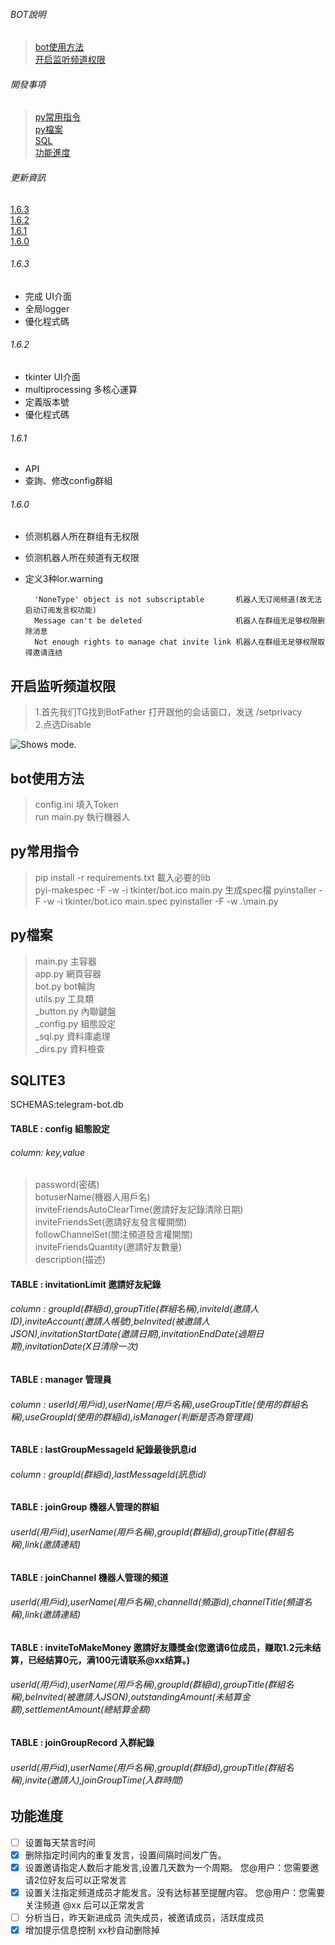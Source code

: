 ###### BOT說明
>[bot使用方法](#bot使用方法)  
[开启监听频道权限](#开启监听频道权限)  

###### 開發事項  
>[py常用指令](#py常用指令)  
[py檔案](#py檔案)  
[SQL](#SQLITE3)  
[功能進度](#功能進度)  

###### 更新資訊
[1.6.3](#1.6.3)  
[1.6.2](#1.6.2)  
[1.6.1](#1.6.1)  
[1.6.0](#1.6.0)  

###### 1.6.3
* 完成 UI介面
* 全局logger
* 優化程式碼
###### 1.6.2
* tkinter UI介面
* multiprocessing 多核心運算
* 定義版本號
* 優化程式碼
###### 1.6.1
* API
* 查詢、修改config群組
###### 1.6.0
* 侦测机器人所在群组有无权限
* 侦测机器人所在频道有无权限
* 定义3种lor.warning  

        'NoneType' object is not subscriptable       机器人无订阅频道(故无法启动订阅发言权功能)  
        Message can't be deleted                     机器人在群组无足够权限删除消息  
        Not enough rights to manage chat invite link 机器人在群组无足够权限取得邀请连结  



## 开启监听频道权限  
>1.首先我们TG找到BotFather 打开跟他的会话窗口，发送 /setprivacy  
2.点选Disable
<picture>
  <img alt="Shows mode." src="https://img-blog.csdnimg.cn/img_convert/6ed7818985d811d5445ff88cc88b029b.png">
</picture>  



## bot使用方法
>config.ini 填入Token  
run main.py 執行機器人  



## py常用指令
> pip install -r requirements.txt 載入必要的lib  
pyi-makespec -F -w -i tkinter/bot.ico main.py 生成spec檔
pyinstaller -F -w -i tkinter/bot.ico main.spec
pyinstaller -F -w .\main.py  


## py檔案
>main.py  主容器  
app.py  網頁容器  
bot.py bot輪詢  
utils.py  工具類  
_button.py  內聯鍵盤  
_config.py  組態設定  
_sql.py  資料庫處理  
_dirs.py  資料檢查  



## SQLITE3
SCHEMAS:telegram-bot.db
#### TABLE : config  組態設定
###### column: key,value
>password(密碼)  
botuserName(機器人用戶名)  
inviteFriendsAutoClearTime(邀請好友記錄清除日期)  
inviteFriendsSet(邀請好友發言權開關)  
followChannelSet(關注頻道發言權開關)  
inviteFriendsQuantity(邀請好友數量)  
description(描述)  

#### TABLE : invitationLimit 邀請好友紀錄
###### column : groupId(群組id),groupTitle(群組名稱),inviteId(邀請人ID),inviteAccount(邀請人帳號),beInvited(被邀請人JSON),invitationStartDate(邀請日期),invitationEndDate(過期日期),invitationDate(X日清除一次)
#### TABLE : manager 管理員
###### column : userId(用戶id),userName(用戶名稱),useGroupTitle(使用的群組名稱),useGroupId(使用的群組id),isManager(判斷是否為管理員)
#### TABLE : lastGroupMessageId 紀錄最後訊息id
###### column : groupId(群組id),lastMessageId(訊息id)
#### TABLE : joinGroup 機器人管理的群組
###### userId(用戶id),userName(用戶名稱),groupId(群組id),groupTitle(群組名稱),link(邀請連結)
#### TABLE : joinChannel 機器人管理的頻道
###### userId(用戶id),userName(用戶名稱),channelId(頻道id),channelTitle(頻道名稱),link(邀請連結)
#### TABLE : inviteToMakeMoney 邀請好友賺獎金(您邀请6位成员，赚取1.2元未结算，已经结算0元，满100元请联系@xx结算。)
###### userId(用戶id),userName(用戶名稱),groupId(群組id),groupTitle(群組名稱),beInvited(被邀請人JSON),outstandingAmount(未結算金額),settlementAmount(總結算金額)
#### TABLE : joinGroupRecord 入群紀錄
###### userId(用戶id),userName(用戶名稱),groupId(群組id),groupTitle(群組名稱),invite(邀請人),joinGroupTime(入群時間)



## 功能進度
- [ ] 设置每天禁言时间  
- [x] 删除指定时间内的重复发言，设置间隔时间发广告。  
- [x] 设置邀请指定人数后才能发言,设置几天数为一个周期。 您@用户：您需要邀请2位好友后可以正常发言  
- [x] 设置关注指定频道成员才能发言。没有达标甚至提醒内容。 您@用户：您需要关注频道 @xx 后可以正常发言  
- [ ] 分析当日，昨天新进成员 流失成员，被邀请成员，活跃度成员  
- [x] 增加提示信息控制 xx秒自动删除掉  
